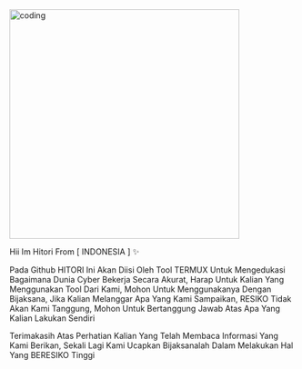 <img align="center" alt="coding" width="404" src="https://camo.githubusercontent.com/cae12fddd9d6982901d82580bdf321d81fb299141098ca1c2d4891870827bf17/68747470733a2f2f6d69726f2e6d656469756d2e636f6d2f6d61782f313336302f302a37513379765349765f7430696f4a2d5a2e676966">

Hii Im Hitori From [ INDONESIA ] ✨

Pada Github HITORI Ini Akan Diisi Oleh Tool TERMUX Untuk Mengedukasi Bagaimana Dunia Cyber Bekerja Secara Akurat, Harap Untuk Kalian Yang Menggunakan Tool Dari Kami, Mohon Untuk Menggunakanya Dengan Bijaksana, Jika Kalian Melanggar Apa Yang Kami Sampaikan, RESIKO Tidak Akan Kami Tanggung, Mohon Untuk Bertanggung Jawab Atas Apa Yang Kalian Lakukan Sendiri

Terimakasih Atas Perhatian Kalian Yang Telah Membaca Informasi Yang Kami Berikan, Sekali Lagi Kami Ucapkan Bijaksanalah Dalam Melakukan Hal Yang BERESIKO Tinggi